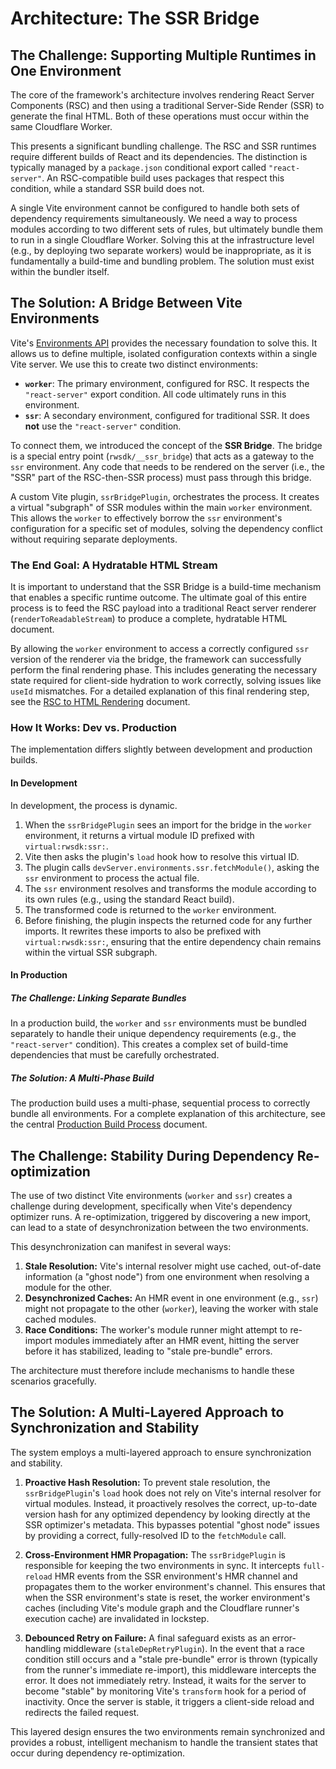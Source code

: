 # Architecture: The SSR Bridge

## The Challenge: Supporting Multiple Runtimes in One Environment

The core of the framework's architecture involves rendering React Server Components (RSC) and then using a traditional Server-Side Render (SSR) to generate the final HTML. Both of these operations must occur within the same Cloudflare Worker.

This presents a significant bundling challenge. The RSC and SSR runtimes require different builds of React and its dependencies. The distinction is typically managed by a `package.json` conditional export called `"react-server"`. An RSC-compatible build uses packages that respect this condition, while a standard SSR build does not.

A single Vite environment cannot be configured to handle both sets of dependency requirements simultaneously. We need a way to process modules according to two different sets of rules, but ultimately bundle them to run in a single Cloudflare Worker. Solving this at the infrastructure level (e.g., by deploying two separate workers) would be inappropriate, as it is fundamentally a build-time and bundling problem. The solution must exist within the bundler itself.

## The Solution: A Bridge Between Vite Environments

Vite's [Environments API](https://vitejs.dev/guide/api-vite-environment.html) provides the necessary foundation to solve this. It allows us to define multiple, isolated configuration contexts within a single Vite server. We use this to create two distinct environments:
-   **`worker`**: The primary environment, configured for RSC. It respects the `"react-server"` export condition. All code ultimately runs in this environment.
-   **`ssr`**: A secondary environment, configured for traditional SSR. It does **not** use the `"react-server"` condition.

To connect them, we introduced the concept of the **SSR Bridge**. The bridge is a special entry point (`rwsdk/__ssr_bridge`) that acts as a gateway to the `ssr` environment. Any code that needs to be rendered on the server (i.e., the "SSR" part of the RSC-then-SSR process) must pass through this bridge.

A custom Vite plugin, `ssrBridgePlugin`, orchestrates the process. It creates a virtual "subgraph" of SSR modules within the main `worker` environment. This allows the `worker` to effectively borrow the `ssr` environment's configuration for a specific set of modules, solving the dependency conflict without requiring separate deployments.

### The End Goal: A Hydratable HTML Stream

It is important to understand that the SSR Bridge is a build-time mechanism that enables a specific runtime outcome. The ultimate goal of this entire process is to feed the RSC payload into a traditional React server renderer (`renderToReadableStream`) to produce a complete, hydratable HTML document.

By allowing the `worker` environment to access a correctly configured `ssr` version of the renderer via the bridge, the framework can successfully perform the final rendering phase. This includes generating the necessary state required for client-side hydration to work correctly, solving issues like `useId` mismatches. For a detailed explanation of this final rendering step, see the [RSC to HTML Rendering](./rscSsrProcess.md) document.

### How It Works: Dev vs. Production

The implementation differs slightly between development and production builds.

#### In Development

In development, the process is dynamic.
1.  When the `ssrBridgePlugin` sees an import for the bridge in the `worker` environment, it returns a virtual module ID prefixed with `virtual:rwsdk:ssr:`.
2.  Vite then asks the plugin's `load` hook how to resolve this virtual ID.
3.  The plugin calls `devServer.environments.ssr.fetchModule()`, asking the `ssr` environment to process the actual file.
4.  The `ssr` environment resolves and transforms the module according to its own rules (e.g., using the standard React build).
5.  The transformed code is returned to the `worker` environment.
6.  Before finishing, the plugin inspects the returned code for any further imports. It rewrites these imports to also be prefixed with `virtual:rwsdk:ssr:`, ensuring that the entire dependency chain remains within the virtual SSR subgraph.

#### In Production

##### The Challenge: Linking Separate Bundles

In a production build, the `worker` and `ssr` environments must be bundled separately to handle their unique dependency requirements (e.g., the `"react-server"` condition). This creates a complex set of build-time dependencies that must be carefully orchestrated.

##### The Solution: A Multi-Phase Build

The production build uses a multi-phase, sequential process to correctly bundle all environments. For a complete explanation of this architecture, see the central [Production Build Process](./productionBuildProcess.md) document.

## The Challenge: Stability During Dependency Re-optimization

The use of two distinct Vite environments (`worker` and `ssr`) creates a challenge during development, specifically when Vite's dependency optimizer runs. A re-optimization, triggered by discovering a new import, can lead to a state of desynchronization between the two environments.

This desynchronization can manifest in several ways:
1.  **Stale Resolution:** Vite's internal resolver might use cached, out-of-date information (a "ghost node") from one environment when resolving a module for the other.
2.  **Desynchronized Caches:** An HMR event in one environment (e.g., `ssr`) might not propagate to the other (`worker`), leaving the worker with stale cached modules.
3.  **Race Conditions:** The worker's module runner might attempt to re-import modules immediately after an HMR event, hitting the server before it has stabilized, leading to "stale pre-bundle" errors.

The architecture must therefore include mechanisms to handle these scenarios gracefully.

## The Solution: A Multi-Layered Approach to Synchronization and Stability

The system employs a multi-layered approach to ensure synchronization and stability.

1.  **Proactive Hash Resolution:** To prevent stale resolution, the `ssrBridgePlugin`'s `load` hook does not rely on Vite's internal resolver for virtual modules. Instead, it proactively resolves the correct, up-to-date version hash for any optimized dependency by looking directly at the SSR optimizer's metadata. This bypasses potential "ghost node" issues by providing a correct, fully-resolved ID to the `fetchModule` call.

2.  **Cross-Environment HMR Propagation:** The `ssrBridgePlugin` is responsible for keeping the two environments in sync. It intercepts `full-reload` HMR events from the SSR environment's HMR channel and propagates them to the worker environment's channel. This ensures that when the SSR environment's state is reset, the worker environment's caches (including Vite's module graph and the Cloudflare runner's execution cache) are invalidated in lockstep.

3.  **Debounced Retry on Failure:** A final safeguard exists as an error-handling middleware (`staleDepRetryPlugin`). In the event that a race condition still occurs and a "stale pre-bundle" error is thrown (typically from the runner's immediate re-import), this middleware intercepts the error. It does not immediately retry. Instead, it waits for the server to become "stable" by monitoring Vite's `transform` hook for a period of inactivity. Once the server is stable, it triggers a client-side reload and redirects the failed request.

This layered design ensures the two environments remain synchronized and provides a robust, intelligent mechanism to handle the transient states that occur during dependency re-optimization. 